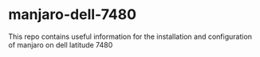 # manjaro-dell-7480
This repo contains useful information for the installation and configuration of manjaro on dell latitude 7480
